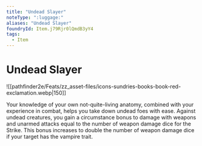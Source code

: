 ```yaml
---
title: "Undead Slayer"
noteType: ":luggage:"
aliases: "Undead Slayer"
foundryId: Item.j79Rjr0lQmdB3yY4
tags:
  - Item
---
```


# Undead Slayer
![[pathfinder2e/Feats/zz_asset-files/icons-sundries-books-book-red-exclamation.webp|150]]

Your knowledge of your own not-quite-living anatomy, combined with your experience in combat, helps you take down undead foes with ease. Against undead creatures, you gain a circumstance bonus to damage with weapons and unarmed attacks equal to the number of weapon damage dice for the Strike. This bonus increases to double the number of weapon damage dice if your target has the vampire trait.

